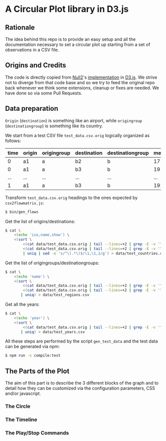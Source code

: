 # A Circular Plot library in D3.js

## Rationale

The idea behind this repo is to provide an easy setup and all the documentation necessary to
set a circular plot up starting from a set of observations in a CSV file.

## Origins and Credits

The code is directly copied from [Null2](http://null2.net/)'s [implementation](https://github.com/null2/globalmigration)
in [D3.js](https://d3js.org). We strive not to diverge from that code base and so we try to feed the original repo back
whenever we think some extensions, cleanup or fixes are needed.
We have done so via some Pull Requests.


## Data preparation

`Origin` (`destination`) is something like an airport, while `origingroup` (`destinationgroup`) is something like its
country.

We start from a test CSV file `test_data.csv.orig` logically organized as follows:

| time | origin | origingroup | destination | destinationgroup | measure |
|------|--------|-------------|-------------|------------------|---------|
|    0 |  a1    |  a          |  b2         |  b               |  17     |
|    0 |  a1    |  a          |  b3         |  b               |  19     |
|  ... |  ...   |  ...        |  ...        |  ...             |  ...    |
|    1 |  a1    |  a          |  b3         |  b               |  191    |


Transform `test_data.csv.orig` headings to the ones expected by `csv2flowmatrix.js`:

```bash
$ bin/gen_flows
```


Get the list of origins/destinations:

```bash
$ cat \
    <(echo 'iso,name,show') \
    <(sort \
        <(cat data/test_data.csv.orig | tail --lines=+2 | grep -E -v '^[[:space:]]*$' | cut -d, -f2) \
        <(cat data/test_data.csv.orig | tail --lines=+2 | grep -E -v '^[[:space:]]*$' | cut -d, -f4) \
        | uniq | sed -e 's/^\(.*\)$/\1,\1,1/g') > data/test_countries.csv
```


Get the list of origingroups/destinationgroups:

```bash
$ cat \
    <(echo 'name') \
    <(sort \
        <(cat data/test_data.csv.orig | tail --lines=+2 | grep -E -v '^[[:space:]]*$' | cut -d, -f3) \
        <(cat data/test_data.csv.orig | tail --lines=+2 | grep -E -v '^[[:space:]]*$' | cut -d, -f5) \
       | uniq) > data/test_regions.csv
```


Get all the years:

```bash
$ cat \
    <(echo 'year') \
    <(sort \
        <(cat data/test_data.csv.orig | tail --lines=+2 | grep -E -v '^[[:space:]]*$' | cut -d, -f1) \
       | uniq) > data/test_years.csv
```


All these steps are performed by the script `gen_test_data` and the test data can be generated via npm:

```bash
$ npm run -s compile:test
```



## The Parts of the Plot

The aim of this part is to describe the 3 different blocks of the graph and to detail how they can be customized via
the configuration parameters, CSS and/or javascript.

### The Circle

### The Timeline

### The Play/Stop Commands


<!-- -*- mode: markdown; -*- -->
